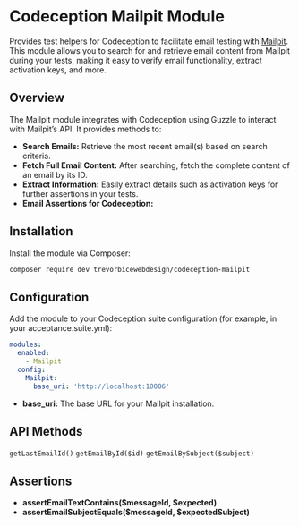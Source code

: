 # Codeception Mailpit Module

Provides test helpers for Codeception to facilitate email testing with [Mailpit](https://mailpit.axllent.org/). This module allows you to search for and retrieve email content from Mailpit during your tests, making it easy to verify email functionality, extract activation keys, and more.

## Overview

The Mailpit module integrates with Codeception using Guzzle to interact with Mailpit’s API. It provides methods to:

- **Search Emails:** Retrieve the most recent email(s) based on search criteria.
- **Fetch Full Email Content:** After searching, fetch the complete content of an email by its ID.
- **Extract Information:** Easily extract details such as activation keys for further assertions in your tests.
- **Email Assertions for Codeception:** 

## Installation

Install the module via Composer:

```bash
composer require dev trevorbicewebdesign/codeception-mailpit
```

## Configuration

Add the module to your Codeception suite configuration (for example, in your acceptance.suite.yml):

```yml
modules:
  enabled:
    - Mailpit
  config:
    Mailpit:
      base_uri: 'http://localhost:10006'
```
- **base_uri:**  The base URL for your Mailpit installation.

## API Methods

```getLastEmailId()```
```getEmailById($id)```
```getEmailBySubject($subject)```

## Assertions
- **assertEmailTextContains($messageId, $expected)**
- **assertEmailSubjectEquals($messageId, $expectedSubject)**




